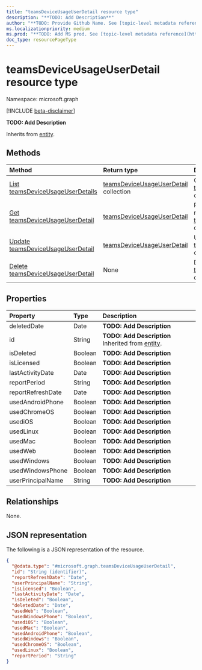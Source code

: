 ```yaml
---
title: "teamsDeviceUsageUserDetail resource type"
description: "**TODO: Add Description**"
author: "**TODO: Provide Github Name. See [topic-level metadata reference](https://msgo.azurewebsites.net/add/document/guidelines/metadata.html#topic-level-metadata)**"
ms.localizationpriority: medium
ms.prod: "**TODO: Add MS prod. See [topic-level metadata reference](https://msgo.azurewebsites.net/add/document/guidelines/metadata.html#topic-level-metadata)**"
doc_type: resourcePageType
---
```


# teamsDeviceUsageUserDetail resource type

Namespace: microsoft.graph

[!INCLUDE [beta-disclaimer](../../includes/beta-disclaimer.md)]

**TODO: Add Description**


Inherits from [entity](../resources/entity.md).

## Methods
|Method|Return type|Description|
|:---|:---|:---|
|[List teamsDeviceUsageUserDetails](../api/teamsdeviceusageuserdetail-list.md)|[teamsDeviceUsageUserDetail](../resources/teamsdeviceusageuserdetail.md) collection|Get a list of the [teamsDeviceUsageUserDetail](../resources/teamsdeviceusageuserdetail.md) objects and their properties.|
|[Get teamsDeviceUsageUserDetail](../api/teamsdeviceusageuserdetail-get.md)|[teamsDeviceUsageUserDetail](../resources/teamsdeviceusageuserdetail.md)|Read the properties and relationships of a [teamsDeviceUsageUserDetail](../resources/teamsdeviceusageuserdetail.md) object.|
|[Update teamsDeviceUsageUserDetail](../api/teamsdeviceusageuserdetail-update.md)|[teamsDeviceUsageUserDetail](../resources/teamsdeviceusageuserdetail.md)|Update the properties of a [teamsDeviceUsageUserDetail](../resources/teamsdeviceusageuserdetail.md) object.|
|[Delete teamsDeviceUsageUserDetail](../api/teamsdeviceusageuserdetail-delete.md)|None|Deletes a [teamsDeviceUsageUserDetail](../resources/teamsdeviceusageuserdetail.md) object.|

## Properties
|Property|Type|Description|
|:---|:---|:---|
|deletedDate|Date|**TODO: Add Description**|
|id|String|**TODO: Add Description** Inherited from [entity](../resources/entity.md).|
|isDeleted|Boolean|**TODO: Add Description**|
|isLicensed|Boolean|**TODO: Add Description**|
|lastActivityDate|Date|**TODO: Add Description**|
|reportPeriod|String|**TODO: Add Description**|
|reportRefreshDate|Date|**TODO: Add Description**|
|usedAndroidPhone|Boolean|**TODO: Add Description**|
|usedChromeOS|Boolean|**TODO: Add Description**|
|usediOS|Boolean|**TODO: Add Description**|
|usedLinux|Boolean|**TODO: Add Description**|
|usedMac|Boolean|**TODO: Add Description**|
|usedWeb|Boolean|**TODO: Add Description**|
|usedWindows|Boolean|**TODO: Add Description**|
|usedWindowsPhone|Boolean|**TODO: Add Description**|
|userPrincipalName|String|**TODO: Add Description**|

## Relationships
None.

## JSON representation
The following is a JSON representation of the resource.
<!-- {
  "blockType": "resource",
  "keyProperty": "id",
  "@odata.type": "microsoft.graph.teamsDeviceUsageUserDetail",
  "baseType": "microsoft.graph.entity",
  "openType": false
}
-->
``` json
{
  "@odata.type": "#microsoft.graph.teamsDeviceUsageUserDetail",
  "id": "String (identifier)",
  "reportRefreshDate": "Date",
  "userPrincipalName": "String",
  "isLicensed": "Boolean",
  "lastActivityDate": "Date",
  "isDeleted": "Boolean",
  "deletedDate": "Date",
  "usedWeb": "Boolean",
  "usedWindowsPhone": "Boolean",
  "usediOS": "Boolean",
  "usedMac": "Boolean",
  "usedAndroidPhone": "Boolean",
  "usedWindows": "Boolean",
  "usedChromeOS": "Boolean",
  "usedLinux": "Boolean",
  "reportPeriod": "String"
}
```

